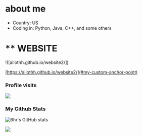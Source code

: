 # about me
- Country: US
- Coding in: Python, Java, C++, and some others
# ** WEBSITE
!([ailothh.github.io/website2/])
<a name="my-custom-anchor-point"></a>



[https://ailothh.github.io/website2/](#my-custom-anchor-point)

### Profile visits
<p> <img src="https://profile-counter.glitch.me/ailothh/count.svg" /> </p>  

### My Github Stats
![6hr's GitHub stats](https://github-readme-stats.vercel.app/api?username=ailothh&show_icons=true&theme=midnight-purple)

![](https://github-readme-stats.vercel.app/api/top-langs/?username=ailothh&hide=php&theme=midnight-purple)


